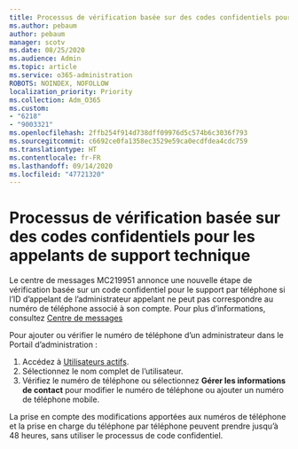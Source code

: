 ```yaml
---
title: Processus de vérification basée sur des codes confidentiels pour les appelants de support technique
ms.author: pebaum
author: pebaum
manager: scotv
ms.date: 08/25/2020
ms.audience: Admin
ms.topic: article
ms.service: o365-administration
ROBOTS: NOINDEX, NOFOLLOW
localization_priority: Priority
ms.collection: Adm_O365
ms.custom:
- "6218"
- "9003321"
ms.openlocfilehash: 2ffb254f914d738dff09976d5c574b6c3036f793
ms.sourcegitcommit: c6692ce0fa1358ec3529e59ca0ecdfdea4cdc759
ms.translationtype: HT
ms.contentlocale: fr-FR
ms.lasthandoff: 09/14/2020
ms.locfileid: "47721320"
---
```

# <a name="pin-based-verification-process-for-support-callers"></a>Processus de vérification basée sur des codes confidentiels pour les appelants de support technique

Le centre de messages MC219951 annonce une nouvelle étape de vérification basée sur un code confidentiel pour le support par téléphone si l’ID d’appelant de l’administrateur appelant ne peut pas correspondre au numéro de téléphone associé à son compte. Pour plus d’informations, consultez [Centre de messages](https://admin.microsoft.com/AdminPortal/Home#/MessageCenter) 

Pour ajouter ou vérifier le numéro de téléphone d’un administrateur dans le Portail d’administration :  

1. Accédez à [Utilisateurs actifs](https://admin.microsoft.com/AdminPortal/Home#/users).
2. Sélectionnez le nom complet de l’utilisateur.
3. Vérifiez le numéro de téléphone ou sélectionnez **Gérer les informations de contact** pour modifier le numéro de téléphone ou ajouter un numéro de téléphone mobile.     

La prise en compte des modifications apportées aux numéros de téléphone et la prise en charge du téléphone par téléphone peuvent prendre jusqu’à 48 heures, sans utiliser le processus de code confidentiel.